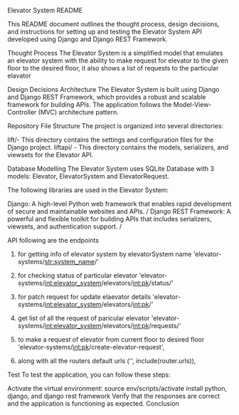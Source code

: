 Elevator System README

This README document outlines the thought process, design decisions, and instructions for setting up and testing the Elevator System API developed using Django and Django REST Framework.

Thought Process
The Elevator System is a simplified model that emulates an elevator system with the ability to make request for elevator to the given floor to the desired floor, it also shows a list of requests to the particular elavator

Design Decisions
Architecture
The Elevator System is built using Django and Django REST Framework, which provides a robust and scalable framework for building APIs. The application follows the Model-View-Controller (MVC) architecture pattern.

Repository File Structure
The project is organized into several directories:

lift/- This directory contains the settings and configuration files for the Django project.
liftapi/ - This directory contains the models, serializers, and viewsets for the Elevator API.

Database Modelling
The Elevator System uses SQLite Database with 3 models: Elevator, ElevatorSystem and ElevatorRequest.


The following libraries are used in the Elevator System:

Django: A high-level Python web framework that enables rapid development of secure and maintainable websites and APIs. / Django REST Framework: A powerful and flexible toolkit for building APIs that includes serializers, viewsets, and authentication support. /

API 
following are the endpoints

1. for getting info of elevator system by elevatorSystem name
'elevator-systems/<str:system_name>/'

2. for checking status of particular elevator
'elevator-systems/<int:elevator_system>/elevators/<int:pk>/status/'

3. for patch request for update elaevator details
'elevator-systems/<int:elevator_system>/elevators/<int:pk>/'

4. get list of all the request of paricular elevator
'elevator-systems/<int:elevator_system>/elevators/<int:pk>/requests/'

5. to make a request of elevator from current floor to desired floor
'elevator-systems/<int:pk>/create-elevator-request',

6. along with all the routers default urls
    ('', include(router.urls)),


Test
To test the application, you can follow these steps:

Activate the virtual environment: source env/scripts/activate
install python, django, and django rest framework
Verify that the responses are correct and the application is functioning as expected.
Conclusion
